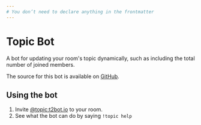 ```yaml
---
# You don’t need to declare anything in the frontmatter
---
```


# Topic Bot

A bot for updating your room's topic dynamically, such as including the total number of joined members.

The source for this bot is available on [GitHub](https://github.com/turt2live/matrix-topic-bot).


## Using the bot

1. Invite [@topic:t2bot.io](https://matrix.to/#/@topic:t2bot.io) to your room.
2. See what the bot can do by saying `!topic help`
